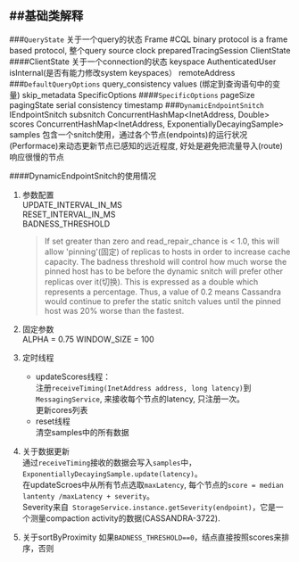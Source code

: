 ##基础类解释
----------

###`QueryState` 关于一个query的状态
    Frame #CQL binary protocol is a frame based protocol, 整个query source
    clock
    preparedTracingSession
    ClientState
####ClientState 关于一个connection的状态
    keyspace
    AuthenticatedUser
	isInternal(是否有能力修改system keyspaces）
	remoteAddress
###`DefaultQueryOptions`
    query_consistency
    values (绑定到查询语句中的变量)
    skip_metadata
    SpecificOptions
####`SpecificOptions`
    pageSize
	pagingState
	serial consistency
	timestamp
###`DynamicEndpointSnitch`
    IEndpointSnitch subsnitch
    ConcurrentHashMap<InetAddress, Double> scores
    ConcurrentHashMap<InetAddress, ExponentiallyDecayingSample> samples
包含一个snitch使用，通过各个节点(endpoints)的运行状况(Performace)来动态更新节点已感知的远近程度, 好处是避免把流量导入(route)响应很慢的节点

####DynamicEndpointSnitch的使用情况

 1. 参数配置  
    UPDATE_INTERVAL_IN_MS  
    RESET_INTERVAL_IN_MS  
    BADNESS_THRESHOLD  
    >If set greater than zero and read_repair_chance is < 1.0, this will allow 'pinning'(固定) of replicas to hosts in order to increase cache capacity. The badness threshold will control how much worse the pinned host has to be before the dynamic snitch will prefer other replicas over it(切换). This is expressed as a double which represents a percentage. Thus, a value of 0.2 means Cassandra would continue to prefer the static snitch values until the pinned host was 20% worse than the fastest.
 2. 固定参数  
    ALPHA = 0.75
    WINDOW_SIZE = 100
 3. 定时线程  
    * updateScores线程：  
        注册`receiveTiming(InetAddress address, long latency)`到`MessagingService`, 来接收每个节点的latency, 只注册一次。  
        更新cores列表  
    * reset线程  
        清空samples中的所有数据
    
4. 关于数据更新  
    通过`receiveTiming`接收的数据会写入`samples`中，`ExponentiallyDecayingSample.update(latency)`。  
    在updateScroes中从所有节点选取`maxLatency`, 每个节点的`score = median lantenty /maxLatency + severity`。  
    Severity来自` StorageService.instance.getSeverity(endpoint)`，它是一个测量compaction activity的数据(CASSANDRA-3722).
 5. 关于sortByProximity
    如果`BADNESS_THRESHOLD==0`，结点直接按照scores来排序，否则
